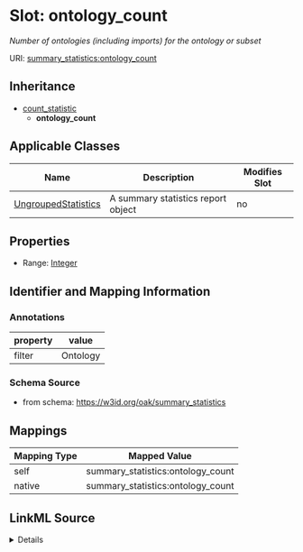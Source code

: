 

# Slot: ontology_count


_Number of ontologies (including imports) for the ontology or subset_





URI: [summary_statistics:ontology_count](https://w3id.org/oaklib/summary_statistics.ontology_count)




## Inheritance

* [count_statistic](count_statistic.md)
    * **ontology_count**






## Applicable Classes

| Name | Description | Modifies Slot |
| --- | --- | --- |
| [UngroupedStatistics](UngroupedStatistics.md) | A summary statistics report object |  no  |







## Properties

* Range: [Integer](Integer.md)





## Identifier and Mapping Information





### Annotations

| property | value |
| --- | --- |
| filter | Ontology |



### Schema Source


* from schema: https://w3id.org/oak/summary_statistics




## Mappings

| Mapping Type | Mapped Value |
| ---  | ---  |
| self | summary_statistics:ontology_count |
| native | summary_statistics:ontology_count |




## LinkML Source

<details>
```yaml
name: ontology_count
annotations:
  filter:
    tag: filter
    value: Ontology
description: Number of ontologies (including imports) for the ontology or subset
from_schema: https://w3id.org/oak/summary_statistics
rank: 1000
is_a: count_statistic
alias: ontology_count
owner: UngroupedStatistics
domain_of:
- UngroupedStatistics
range: integer

```
</details>